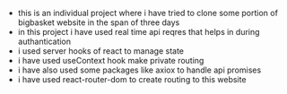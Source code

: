 - this is an individual project where i have tried to clone some portion of bigbasket website in the span of three days 
- in this project i have used real time api reqres that helps in during authantication
- i used server hooks of react to manage state
- i have used useContext hook make private routing
- i have also used some packages like axiox to handle api promises
- i have used react-router-dom to create routing to this website
